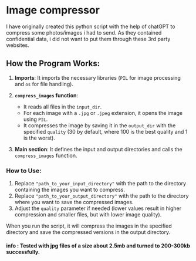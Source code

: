 # Image compressor

I have originally created this python script with the help of chatGPT to compress some photos/images i had to send. As they contained confidential data, i did not want to put them through these 3rd party websites.

## How the Program Works:

1. **Imports**: It imports the necessary libraries (`PIL` for image processing and `os` for file handling).


2. **`compress_images` function**:
   - It reads all files in the `input_dir`.
   - For each image with a `.jpg` or `.jpeg` extension, it opens the image using `PIL`.
   - It compresses the image by saving it in the `output_dir` with the specified `quality` (30 by default, where 100 is the best quality and 1 is the worst).
3. **Main section**: It defines the input and output directories and calls the `compress_images` function.


### How to Use:
1. Replace `"path_to_your_input_directory"` with the path to the directory containing the images you want to compress.
2. Replace `"path_to_your_output_directory"` with the path to the directory where you want to save the compressed images.
3. Adjust the `quality` parameter if needed (lower values result in higher compression and smaller files, but with lower image quality).

When you run the script, it will compress the images in the specified directory and save the compressed versions in the output directory.


#### info : Tested with jpg files of a size about 2.5mb and turned to 200-300kb successfully.
